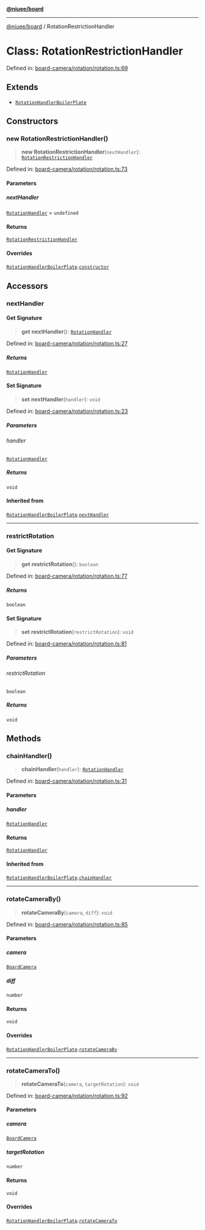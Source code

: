 [**@niuee/board**](../README.md)

***

[@niuee/board](../globals.md) / RotationRestrictionHandler

# Class: RotationRestrictionHandler

Defined in: [board-camera/rotation/rotation.ts:69](https://github.com/niuee/board/blob/d74620e4e63da3004adfc7105b7f1136fce9577c/src/board-camera/rotation/rotation.ts#L69)

## Extends

- [`RotationHandlerBoilerPlate`](RotationHandlerBoilerPlate.md)

## Constructors

### new RotationRestrictionHandler()

> **new RotationRestrictionHandler**(`nextHandler`): [`RotationRestrictionHandler`](RotationRestrictionHandler.md)

Defined in: [board-camera/rotation/rotation.ts:73](https://github.com/niuee/board/blob/d74620e4e63da3004adfc7105b7f1136fce9577c/src/board-camera/rotation/rotation.ts#L73)

#### Parameters

##### nextHandler

[`RotationHandler`](../interfaces/RotationHandler.md) = `undefined`

#### Returns

[`RotationRestrictionHandler`](RotationRestrictionHandler.md)

#### Overrides

[`RotationHandlerBoilerPlate`](RotationHandlerBoilerPlate.md).[`constructor`](RotationHandlerBoilerPlate.md#constructors)

## Accessors

### nextHandler

#### Get Signature

> **get** **nextHandler**(): [`RotationHandler`](../interfaces/RotationHandler.md)

Defined in: [board-camera/rotation/rotation.ts:27](https://github.com/niuee/board/blob/d74620e4e63da3004adfc7105b7f1136fce9577c/src/board-camera/rotation/rotation.ts#L27)

##### Returns

[`RotationHandler`](../interfaces/RotationHandler.md)

#### Set Signature

> **set** **nextHandler**(`handler`): `void`

Defined in: [board-camera/rotation/rotation.ts:23](https://github.com/niuee/board/blob/d74620e4e63da3004adfc7105b7f1136fce9577c/src/board-camera/rotation/rotation.ts#L23)

##### Parameters

###### handler

[`RotationHandler`](../interfaces/RotationHandler.md)

##### Returns

`void`

#### Inherited from

[`RotationHandlerBoilerPlate`](RotationHandlerBoilerPlate.md).[`nextHandler`](RotationHandlerBoilerPlate.md#nexthandler-1)

***

### restrictRotation

#### Get Signature

> **get** **restrictRotation**(): `boolean`

Defined in: [board-camera/rotation/rotation.ts:77](https://github.com/niuee/board/blob/d74620e4e63da3004adfc7105b7f1136fce9577c/src/board-camera/rotation/rotation.ts#L77)

##### Returns

`boolean`

#### Set Signature

> **set** **restrictRotation**(`restrictRotation`): `void`

Defined in: [board-camera/rotation/rotation.ts:81](https://github.com/niuee/board/blob/d74620e4e63da3004adfc7105b7f1136fce9577c/src/board-camera/rotation/rotation.ts#L81)

##### Parameters

###### restrictRotation

`boolean`

##### Returns

`void`

## Methods

### chainHandler()

> **chainHandler**(`handler`): [`RotationHandler`](../interfaces/RotationHandler.md)

Defined in: [board-camera/rotation/rotation.ts:31](https://github.com/niuee/board/blob/d74620e4e63da3004adfc7105b7f1136fce9577c/src/board-camera/rotation/rotation.ts#L31)

#### Parameters

##### handler

[`RotationHandler`](../interfaces/RotationHandler.md)

#### Returns

[`RotationHandler`](../interfaces/RotationHandler.md)

#### Inherited from

[`RotationHandlerBoilerPlate`](RotationHandlerBoilerPlate.md).[`chainHandler`](RotationHandlerBoilerPlate.md#chainhandler)

***

### rotateCameraBy()

> **rotateCameraBy**(`camera`, `diff`): `void`

Defined in: [board-camera/rotation/rotation.ts:85](https://github.com/niuee/board/blob/d74620e4e63da3004adfc7105b7f1136fce9577c/src/board-camera/rotation/rotation.ts#L85)

#### Parameters

##### camera

[`BoardCamera`](../interfaces/BoardCamera.md)

##### diff

`number`

#### Returns

`void`

#### Overrides

[`RotationHandlerBoilerPlate`](RotationHandlerBoilerPlate.md).[`rotateCameraBy`](RotationHandlerBoilerPlate.md#rotatecameraby)

***

### rotateCameraTo()

> **rotateCameraTo**(`camera`, `targetRotation`): `void`

Defined in: [board-camera/rotation/rotation.ts:92](https://github.com/niuee/board/blob/d74620e4e63da3004adfc7105b7f1136fce9577c/src/board-camera/rotation/rotation.ts#L92)

#### Parameters

##### camera

[`BoardCamera`](../interfaces/BoardCamera.md)

##### targetRotation

`number`

#### Returns

`void`

#### Overrides

[`RotationHandlerBoilerPlate`](RotationHandlerBoilerPlate.md).[`rotateCameraTo`](RotationHandlerBoilerPlate.md#rotatecamerato)
